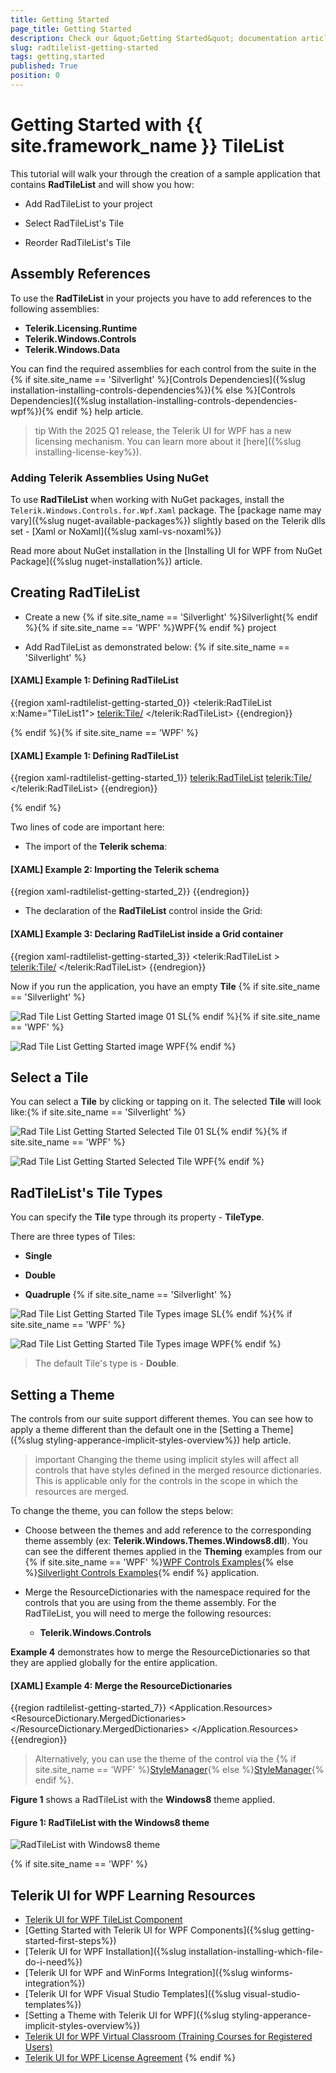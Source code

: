 ```yaml
---
title: Getting Started
page_title: Getting Started
description: Check our &quot;Getting Started&quot; documentation article for the RadTileList {{ site.framework_name }} control.
slug: radtilelist-getting-started
tags: getting,started
published: True
position: 0
---
```


# Getting Started with {{ site.framework_name }} TileList

This tutorial will walk your through the creation of a sample application that contains __RadTileList__ and will show you how:

* Add RadTileList to your project

* Select RadTileList's Tile

* Reorder RadTileList's Tile

## Assembly References

To use the __RadTileList__ in your projects you have to add references to the following assemblies:

* __Telerik.Licensing.Runtime__
* __Telerik.Windows.Controls__
* __Telerik.Windows.Data__

You can find the required assemblies for each control from the suite in the {% if site.site_name == 'Silverlight' %}[Controls Dependencies]({%slug installation-installing-controls-dependencies%}){% else %}[Controls Dependencies]({%slug installation-installing-controls-dependencies-wpf%}){% endif %} help article.

>tip With the 2025 Q1 release, the Telerik UI for WPF has a new licensing mechanism. You can learn more about it [here]({%slug installing-license-key%}).

### Adding Telerik Assemblies Using NuGet

To use __RadTileList__ when working with NuGet packages, install the `Telerik.Windows.Controls.for.Wpf.Xaml` package. The [package name may vary]({%slug nuget-available-packages%}) slightly based on the Telerik dlls set - [Xaml or NoXaml]({%slug xaml-vs-noxaml%})

Read more about NuGet installation in the [Installing UI for WPF from NuGet Package]({%slug nuget-installation%}) article.      

## Creating RadTileList

* Create a new {% if site.site_name == 'Silverlight' %}Silverlight{% endif %}{% if site.site_name == 'WPF' %}WPF{% endif %} project

* Add RadTileList as demonstrated below:
{% if site.site_name == 'Silverlight' %}

#### __[XAML] Example 1: Defining RadTileList__

{{region xaml-radtilelist-getting-started_0}}
	<telerik:RadTileList x:Name="TileList1">
	  <telerik:Tile/>
	</telerik:RadTileList>
{{endregion}}

{% endif %}{% if site.site_name == 'WPF' %}

#### __[XAML] Example 1: Defining RadTileList__

{{region xaml-radtilelist-getting-started_1}}
	<telerik:RadTileList>
	  <telerik:Tile/>
	</telerik:RadTileList>
{{endregion}}

{% endif %}

Two lines of code are important here:

* The import of the __Telerik schema__:

#### __[XAML] Example 2: Importing the Telerik schema__

{{region xaml-radtilelist-getting-started_2}}
	<!--xmlns:telerik="http://schemas.telerik.com/2008/xaml/presentation"-->
{{endregion}}



* The declaration of the __RadTileList__ control inside the Grid:

#### __[XAML] Example 3: Declaring RadTileList inside a Grid container__

{{region xaml-radtilelist-getting-started_3}}
	<Grid Background="White">
	  <telerik:RadTileList >
	    <telerik:Tile/>
	  </telerik:RadTileList>
	</Grid>
{{endregion}}



Now if you run the application, you have an empty __Tile__ {% if site.site_name == 'Silverlight' %}

![Rad Tile List Getting Started image 01 SL](images/RadTileList_GettingStarted_image_01_SL.png){% endif %}{% if site.site_name == 'WPF' %}

![Rad Tile List Getting Started image WPF](images/RadTileList_GettingStarted_image_WPF.png){% endif %}

## Select a Tile

You can select a __Tile__ by clicking or tapping on it. The selected __Tile__ will look like:{% if site.site_name == 'Silverlight' %}

![Rad Tile List Getting Started Selected Tile 01 SL](images/RadTileList_GettingStarted_SelectedTile_01_SL.png){% endif %}{% if site.site_name == 'WPF' %}

![Rad Tile List Getting Started Selected Tile WPF](images/RadTileList_GettingStarted_SelectedTile_WPF.png){% endif %}

## RadTileList's Tile Types

You can specify the __Tile__ type through its property - __TileType__. 
        

There are three types of Tiles:

* __Single__

* __Double__

* __Quadruple__ {% if site.site_name == 'Silverlight' %}

![Rad Tile List Getting Started Tile Types image SL](images/RadTileList_GettingStarted_TileTypes_image_SL.png){% endif %}{% if site.site_name == 'WPF' %}

![Rad Tile List Getting Started Tile Types image WPF](images/RadTileList_GettingStarted_TileTypes_image_WPF.png){% endif %}

>The default Tile's type is - __Double__.
        

## Setting a Theme

The controls from our suite support different themes. You can see how to apply a theme different than the default one in the [Setting a Theme]({%slug styling-apperance-implicit-styles-overview%}) help article.

>important Changing the theme using implicit styles will affect all controls that have styles defined in the merged resource dictionaries. This is applicable only for the controls in the scope in which the resources are merged. 

To change the theme, you can follow the steps below:

* Choose between the themes and add reference to the corresponding theme assembly (ex: **Telerik.Windows.Themes.Windows8.dll**). You can see the different themes applied in the **Theming** examples from our {% if site.site_name == 'WPF' %}[WPF Controls Examples](https://demos.telerik.com/wpf/){% else %}[Silverlight Controls Examples](https://demos.telerik.com/silverlight/#TileList/Theming){% endif %} application.

* Merge the ResourceDictionaries with the namespace required for the controls that you are using from the theme assembly. For the RadTileList, you will need to merge the following resources:

	* __Telerik.Windows.Controls__

__Example 4__ demonstrates how to merge the ResourceDictionaries so that they are applied globally for the entire application.

#### __[XAML] Example 4: Merge the ResourceDictionaries__  
{{region radtilelist-getting-started_7}}
	<Application.Resources>
		<ResourceDictionary>
			<ResourceDictionary.MergedDictionaries>
				<ResourceDictionary Source="/Telerik.Windows.Themes.Windows8;component/Themes/System.Windows.xaml"/>
				<ResourceDictionary Source="/Telerik.Windows.Themes.Windows8;component/Themes/Telerik.Windows.Controls.xaml"/>
			</ResourceDictionary.MergedDictionaries>
		</ResourceDictionary>
	</Application.Resources>
{{endregion}}

>Alternatively, you can use the theme of the control via the {% if site.site_name == 'WPF' %}[StyleManager](https://docs.telerik.com/devtools/wpf/styling-and-appearance/stylemanager/common-styling-apperance-setting-theme-wpf){% else %}[StyleManager](https://docs.telerik.com/devtools/silverlight/styling-and-appearance/stylemanager/common-styling-apperance-setting-theme){% endif %}.

__Figure 1__ shows a RadTileList with the **Windows8** theme applied.

#### __Figure 1: RadTileList with the Windows8 theme__
![RadTileList with Windows8 theme](images/RadTileList-setting-theme.png)
        

{% if site.site_name == 'WPF' %}
## Telerik UI for WPF Learning Resources

* [Telerik UI for WPF TileList Component](https://www.telerik.com/products/wpf/tilelist.aspx)
* [Getting Started with Telerik UI for WPF Components]({%slug getting-started-first-steps%})
* [Telerik UI for WPF Installation]({%slug installation-installing-which-file-do-i-need%})
* [Telerik UI for WPF and WinForms Integration]({%slug winforms-integration%})
* [Telerik UI for WPF Visual Studio Templates]({%slug visual-studio-templates%})
* [Setting a Theme with Telerik UI for WPF]({%slug styling-apperance-implicit-styles-overview%})
* [Telerik UI for WPF Virtual Classroom (Training Courses for Registered Users)](https://learn.telerik.com/learn/course/external/view/elearning/16/telerik-ui-for-wpf) 
* [Telerik UI for WPF License Agreement](https://www.telerik.com/purchase/license-agreement/wpf-dlw-s)
{% endif %}

